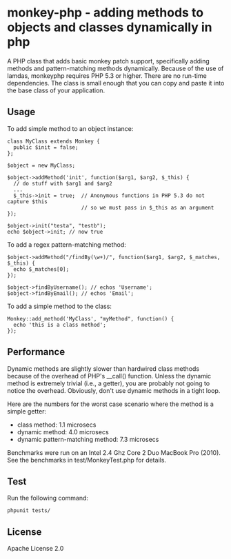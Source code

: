 monkey-php - adding methods to objects and classes dynamically in php
=====================================================================
A PHP class that adds basic monkey patch support, specifically adding 
methods and pattern-matching methods dynamically. Because of the use of lamdas, 
monkeyphp requires PHP 5.3 or higher. There are no run-time dependencies. The 
class is small enough that you can copy and paste it into the base class of 
your application.


Usage
-----
To add simple method to an object instance:

    
    class MyClass extends Monkey {
      public $init = false;
    };
    
    $object = new MyClass;
    
    $object->addMethod('init', function($arg1, $arg2, $_this) {
      // do stuff with $arg1 and $arg2
      ...
      $_this->init = true;  // Anonymous functions in PHP 5.3 do not capture $this
                            // so we must pass in $_this as an argument
    });
    
    $object->init("testa", "testb");
    echo $object->init; // now true
    

To add a regex pattern-matching method:

    
    $object->addMethod("/findBy(\w+)/", function($arg1, $arg2, $_matches, $_this) {
      echo $_matches[0];
    });
    
    $object->findByUsername(); // echos 'Username';
    $object->findByEmail(); // echos 'Email';
    
To add a simple method to the class:
    
    Monkey::add_method('MyClass', "myMethod", function() {
      echo 'this is a class method';
    });
    

Performance
-----------
Dynamic methods are slightly slower than hardwired class methods because of the 
overhead of PHP's __call() function. Unless the dynamic method is extremely 
trivial (i.e., a getter), you are probably not going to notice the overhead. 
Obviously, don't use dynamic methods in a tight loop.

Here are the numbers for the worst case scenario where the method is a simple 
getter:

- class method: 1.1 microsecs
- dynamic method: 4.0 microsecs
- dynamic pattern-matching method: 7.3 microsecs

Benchmarks were run on an Intel 2.4 Ghz Core 2 Duo MacBook Pro (2010). See the 
benchmarks in test/MonkeyTest.php for details.


Test
----
Run the following command:
    
    phpunit tests/
    

License
-------
Apache License 2.0
